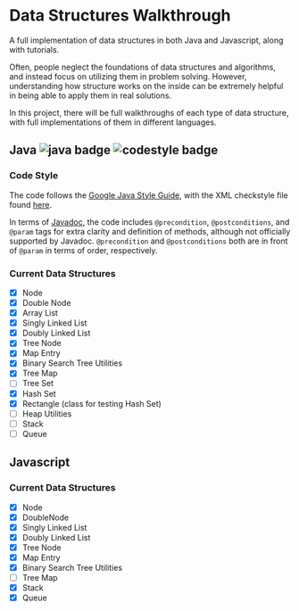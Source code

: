 # Data Structures Walkthrough

A full implementation of data structures in both Java and Javascript, along with tutorials.

Often, people neglect the foundations of data structures and algorithms, and instead focus on utilizing them in problem solving. However, understanding how structure works on the inside can be extremely helpful in being able to apply them in real solutions.

In this project, there will be full walkthroughs of each type of data structure, with full implementations of them in different languages.

## Java ![java badge](https://img.shields.io/badge/java-tested-brightgreen.svg) ![codestyle badge](https://img.shields.io/badge/codestyle-google-blue.svg)

### Code Style

The code follows the [Google Java Style Guide](http://checkstyle.sourceforge.net/reports/google-java-style-20170228.html#s7.3-javadoc-where-required), with the XML checkstyle file found [here](https://github.com/checkstyle/checkstyle/blob/master/src/main/resources/google_checks.xml).

In terms of [Javadoc](http://www.oracle.com/technetwork/articles/java/index-137868.html), the code includes `@precondition`, `@postconditions`, and `@param` tags for extra clarity and definition of methods, although not officially supported by Javadoc. `@precondition` and `@postconditions` both are in front of `@param` in terms of order, respectively.

### Current Data Structures

- [x] Node
- [x] Double Node
- [x] Array List
- [x] Singly Linked List
- [x] Doubly Linked List
- [x] Tree Node
- [x] Map Entry
- [x] Binary Search Tree Utilities
- [x] Tree Map
- [ ] Tree Set
- [x] Hash Set
- [x] Rectangle (class for testing Hash Set)
- [ ] Heap Utilities
- [ ] Stack
- [ ] Queue

## Javascript

### Current Data Structures

- [x] Node
- [x] DoubleNode
- [x] Singly Linked List
- [x] Doubly Linked List
- [x] Tree Node
- [x] Map Entry
- [x] Binary Search Tree Utilities
- [ ] Tree Map
- [x] Stack
- [x] Queue
